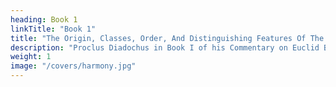 ```yaml
---
heading: Book 1
linkTitle: "Book 1"
title: "The Origin, Classes, Order, And Distinguishing Features Of The Regular Shapes" 
description: "Proclus Diadochus in Book I of his Commentary on Euclid Book I. “(Mathematics) contributes things of the greatest importance to the study of nature, both revealing the orderly nature of the reasoning, in accordance with which the w h o l e has been constructed, and so on, and showing that the simple and primary elements, by means of which the whole of the heaven was completed, having taken on the appropriate forms among its parts, are connected together with symmetry and regularity."
weight: 1
image: "/covers/harmony.jpg"
---
```


<!-- 
 FIGURES WHICH GIVE RISE
TO HARMONIC PROPORTIONS, FOR THE
SAKE OF KNOWLEDGE AND CONSTRUCTION
OF THEM.

 -->